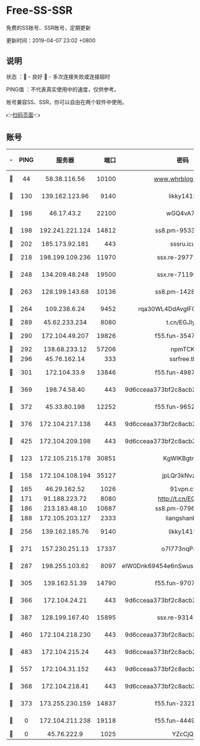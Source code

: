 # Free-SS-SSR

免费的SS账号、SSR账号，定期更新

更新时间：2019-04-07 23:02 +0800

## 说明

状态     ：🙂 - 良好 🙁 - 多次连接失败或连接超时

PING值   ：不代表真实使用中的速度，仅供参考。

账号兼容SS、SSR，你可以自由在两个软件中使用。

👉[扫码页面](https://liesauer.github.io/Free-SS-SSR/)👈

## 账号

|-|PING|服务器|端口|密码|加密方式|区域|
|:----:|:----:|:-----:|-----:|:----:|:----:|:----:|
|🙂|44|58.38.116.56|10100|www.whrblog.online|aes-256-cfb|CN|
|🙂|130|139.162.123.96|9140|likky1415|aes-256-cfb|JP|
|🙂|198|46.17.43.2|22100|wGQ4vA7D|aes-256-gcm|RU|
|🙂|198|192.241.221.124|14812|ss8.pm-95331690|aes-256-cfb|US|
|🙂|202|185.173.92.181|443|sssru.icu|rc4-md5|RU|
|🙂|218|198.199.109.236|11970|ssx.re-29772885|aes-256-cfb|US|
|🙂|248|134.209.48.248|19500|ssx.re-71199859|aes-256-cfb|US|
|🙂|263|128.199.143.68|10136|ss8.pm-14281446|aes-256-cfb|SG|
|🙂|264|109.238.6.24|9452|rqa30WL4DdAvgIFG6Fs3znzTa|aes-256-cfb|FR|
|🙂|289|45.62.233.234|8080|t.cn/EGJIyrl|rc4-md5|CA|
|🙂|290|172.104.49.207|19826|f55.fun-35476312|aes-256-cfb|SG|
|🙂|292|138.68.233.12|57206|npmTCK|rc4-md5|US|
|🙂|296|45.76.162.14|333|ssrfree.tk|rc4|SG|
|🙂|301|172.104.33.9|13846|f55.fun-49871039|aes-256-cfb|SG|
|🙂|369|198.74.58.40|443|9d6cceaa373bf2c8acb22e60b6a58be6|aes-256-cfb|US|
|🙂|372|45.33.80.198|12252|f55.fun-96521268|aes-256-cfb|US|
|🙂|376|172.104.217.138|443|9d6cceaa373bf2c8acb22e60b6a58be6|aes-256-cfb|US|
|🙂|425|172.104.209.198|443|9d6cceaa373bf2c8acb22e60b6a58be6|aes-256-cfb|US|
|🙂|123|172.105.215.178|30851|KgWIKBgtrjzT|aes-256-cfb|JP|
|🙂|158|172.104.108.194|35127|jpLQr3kNvzJG|aes-256-cfb|JP|
|🙂|165|46.29.162.52|1026|91vpn.cf|rc4-md5|RU|
|🙂|171|91.188.223.72|8080|http://t.cn/EGJIyrl|rc4-md5|RU|
|🙂|186|213.183.48.10|10687|ss8.pm-07968804|rc4-md5|RU|
|🙂|188|172.105.203.127|2333|liangshanbo|chacha20|JP|
|🙂|256|139.162.185.76|9140|likky1415|aes-256-cfb|DE|
|🙂|271|157.230.251.13|17337|o7I773nqP8ug|aes-256-cfb|SG|
|🙂|287|198.255.103.62|8097|eIW0Dnk69454e6nSwuspv9DmS201tQ0D|aes-256-cfb|US|
|🙂|305|139.162.51.39|14790|f55.fun-97070038|aes-256-cfb|SG|
|🙂|366|172.104.24.21|443|9d6cceaa373bf2c8acb22e60b6a58be6|aes-256-cfb|US|
|🙂|387|128.199.167.40|15895|ssx.re-93142240|aes-256-cfb|SG|
|🙂|460|172.104.218.230|443|9d6cceaa373bf2c8acb22e60b6a58be6|aes-256-cfb|US|
|🙂|483|172.104.215.24|443|9d6cceaa373bf2c8acb22e60b6a58be6|aes-256-cfb|US|
|🙂|557|172.104.31.152|443|9d6cceaa373bf2c8acb22e60b6a58be6|aes-256-cfb|US|
|🙁|368|172.104.218.41|443|9d6cceaa373bf2c8acb22e60b6a58be6|aes-256-cfb|US|
|🙁|373|173.255.230.159|14837|f55.fun-23212230|aes-256-cfb|US|
|🙁|0|172.104.211.238|19118|f55.fun-44497695|aes-256-cfb|US|
|🙁|0|45.76.222.9|1025|YZcCjQ|rc4-md5|JP|
